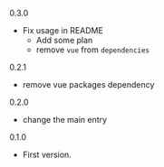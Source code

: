 0.3.0
* Fix usage in README
  * Add some plan
  * remove `vue` from `dependencies`

0.2.1
* remove vue packages dependency

0.2.0
* change the main entry

0.1.0
* First version.





